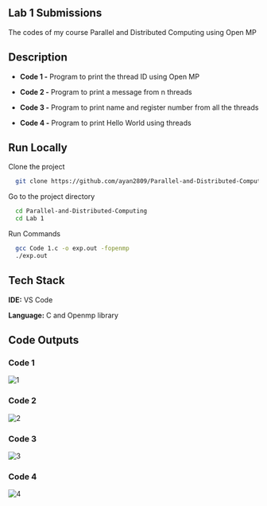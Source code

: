 
## Lab 1 Submissions

The codes of my course Parallel and Distributed Computing using Open MP


## Description

- **Code 1 -** Program to print the thread ID using Open MP

- **Code 2 -** Program to print a message from n threads
- **Code 3 -** Program to print name and register number from all the threads
- **Code 4 -** Program to print Hello World using threads
## Run Locally

Clone the project

```bash
  git clone https://github.com/ayan2809/Parallel-and-Distributed-Computing
```

Go to the project directory

```bash
  cd Parallel-and-Distributed-Computing
  cd Lab 1
```

Run Commands

```bash
  gcc Code 1.c -o exp.out -fopenmp
  ./exp.out 
```

  
## Tech Stack

**IDE:** VS Code

**Language:** C and Openmp library

  
## Code Outputs

### Code 1
![1](https://user-images.githubusercontent.com/42286904/129020953-c784ef39-1b8b-43e8-b476-dc9994f4f4bd.png)
### Code 2
![2](https://user-images.githubusercontent.com/42286904/129020983-e893d352-464f-4785-953c-3b71e2721c10.png)
### Code 3
![3](https://user-images.githubusercontent.com/42286904/129020993-e12d2a9c-d1db-4747-a9b0-43e2345c00a0.png)
### Code 4
![4](https://user-images.githubusercontent.com/42286904/129021210-e161ba6f-f541-46a1-a07c-439b7eda1bce.png)
  
